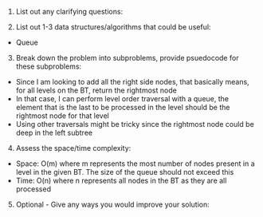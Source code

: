 1. List out any clarifying questions:


2. List out 1-3 data structures/algorithms that could be useful:
- Queue

3. Break down the problem into subproblems, provide psuedocode for these subproblems:
- Since I am looking to add all the right side nodes, that basically means, for all levels on the BT, return the rightmost node
- In that case, I can perform level order traversal with a queue, the element that is the last to be processed in the level should be the rightmost node for that level
- Using other traversals might be tricky since the rightmost node could be deep in the left subtree

4. Assess the space/time complexity:
- Space: O(m) where m represents the most number of nodes present in a level in the given BT. The size of the queue should not exceed this
- Time: O(n) where n represents all nodes in the BT as they are all processed

5. Optional - Give any ways you would improve your solution: